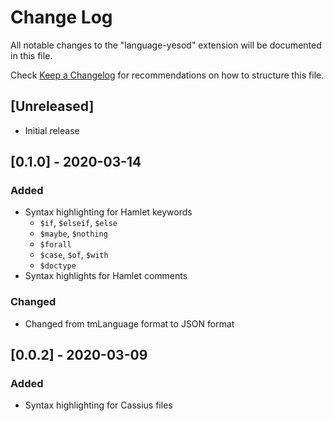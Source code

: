 # Change Log

All notable changes to the "language-yesod" extension will be documented in this file.

Check [Keep a Changelog](http://keepachangelog.com/) for recommendations on how to structure this file.

## [Unreleased]

- Initial release

## [0.1.0] - 2020-03-14
### Added
- Syntax highlighting for Hamlet keywords
    - `$if`, `$elseif`, `$else`
    - `$maybe`, `$nothing`
    - `$forall`
    - `$case`, `$of`, `$with`
    - `$doctype`
- Syntax highlights for Hamlet comments

### Changed
- Changed from tmLanguage format to JSON format

## [0.0.2] - 2020-03-09
### Added
- Syntax highlighting for Cassius files